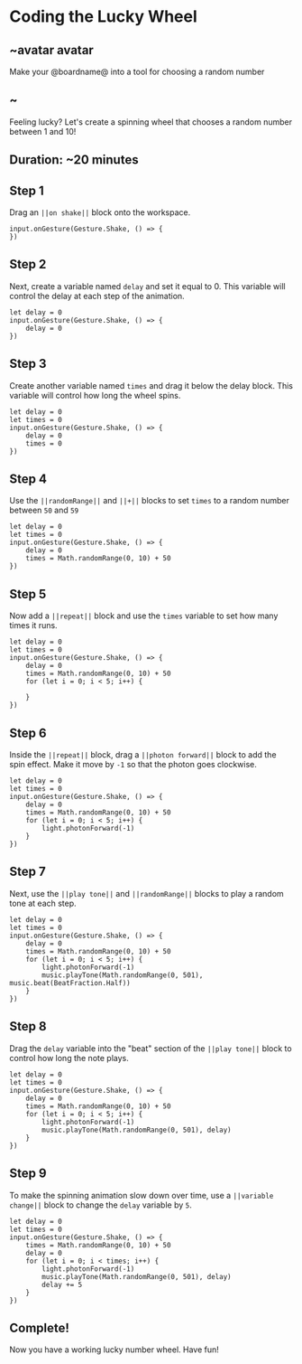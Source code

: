 # Coding the Lucky Wheel

## ~avatar avatar

Make your @boardname@ into a tool for choosing a random number

## ~

Feeling lucky? Let's create a spinning wheel that chooses a random number between 1 and 10!

## Duration: ~20 minutes

## Step 1

Drag an `||on shake||` block onto the workspace.

```blocks
input.onGesture(Gesture.Shake, () => {
})
```

## Step 2

Next, create a variable named `delay` and set it equal to 0. This variable will control the delay at each step of the animation.

```blocks
let delay = 0
input.onGesture(Gesture.Shake, () => {
    delay = 0
})
```

## Step 3

Create another variable named `times` and drag it below the delay block. This variable will control how long the wheel spins.

```blocks
let delay = 0
let times = 0
input.onGesture(Gesture.Shake, () => {
    delay = 0
    times = 0
})
```

## Step 4

Use the `||randomRange||` and `||+||` blocks to set `times` to a random number between `50` and `59`

```blocks
let delay = 0
let times = 0
input.onGesture(Gesture.Shake, () => {
    delay = 0
    times = Math.randomRange(0, 10) + 50
})
```

## Step 5

Now add a `||repeat||` block and use the `times` variable to set how many times it runs.

```blocks
let delay = 0
let times = 0
input.onGesture(Gesture.Shake, () => {
    delay = 0
    times = Math.randomRange(0, 10) + 50
    for (let i = 0; i < 5; i++) {

    }
})
```

## Step 6

Inside the `||repeat||` block, drag a `||photon forward||` block to add the spin effect. Make it move by `-1` so that the photon goes clockwise.

```blocks
let delay = 0
let times = 0
input.onGesture(Gesture.Shake, () => {
    delay = 0
    times = Math.randomRange(0, 10) + 50
    for (let i = 0; i < 5; i++) {
        light.photonForward(-1)
    }
})
```

## Step 7

Next, use the `||play tone||` and `||randomRange||` blocks to play a random tone at each step.

```blocks
let delay = 0
let times = 0
input.onGesture(Gesture.Shake, () => {
    delay = 0
    times = Math.randomRange(0, 10) + 50
    for (let i = 0; i < 5; i++) {
        light.photonForward(-1)
        music.playTone(Math.randomRange(0, 501), music.beat(BeatFraction.Half))
    }
})
```

## Step 8

Drag the `delay` variable into the "beat" section of the `||play tone||` block to control how long the note plays.

```blocks
let delay = 0
let times = 0
input.onGesture(Gesture.Shake, () => {
    delay = 0
    times = Math.randomRange(0, 10) + 50
    for (let i = 0; i < 5; i++) {
        light.photonForward(-1)
        music.playTone(Math.randomRange(0, 501), delay)
    }
})
```

## Step 9

To make the spinning animation slow down over time, use a `||variable change||` block to change the `delay` variable by `5`.

```blocks
let delay = 0
let times = 0
input.onGesture(Gesture.Shake, () => {
    times = Math.randomRange(0, 10) + 50
    delay = 0
    for (let i = 0; i < times; i++) {
        light.photonForward(-1)
        music.playTone(Math.randomRange(0, 501), delay)
        delay += 5
    }
})
```

## Complete!

Now you have a working lucky number wheel. Have fun!